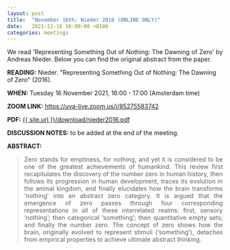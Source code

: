 ```yaml
---
layout: post
title:  "November 16th: Nieder 2016 (ONLINE ONLY)" 
date:   2021-11-16 16:00:00 +0100
categories: meetings
---
```


<p style="text-align: justify;">
 We read 'Representing Something Out of Nothing: The Dawning of Zero' by Andreas Nieder. Below you can find the original abstract from the paper.

</p>

<b> READING:</b> Nieder. "Representing Something Out of Nothing: The Dawning of Zero" (2016).

<b> WHEN:</b>  Tuesday 16 November 2021, 16:00 - 17:00 (Amsterdam time)


<b> ZOOM LINK:</b> <a href="https://uva-live.zoom.us/j/85275583742"  target="_blank" rel="noopener noreferrer">https://uva-live.zoom.us/j/85275583742</a>

<b> PDF:</b>  <a href="{{ site.url }}/download/nieder2016.pdf"  target="_blank" rel="noopener noreferrer">{{ site.url }}/download/nieder2016.pdf</a>

<b> DISCUSSION NOTES:</b> to be added at the end of the meeting. 

<b> ABSTRACT: </b>

<blockquote>
<p style="text-align: justify;">
Zero stands for emptiness, for nothing, and yet it is considered to be one of the greatest achievements of humankind. This review first recapitulates the discovery of the number zero in human history, then follows its progression in human development, traces its evolution in the animal kingdom, and finally elucidates how the brain transforms ‘nothing’ into an abstract zero category. It is argued that the emergence of zero passes through four corresponding representations in all of these interrelated realms: first, sensory ‘nothing’; then categorical ‘something’; then quantitative empty sets; and finally the number zero. The concept of zero shows how the brain, originally evolved to represent stimuli (‘something’), detaches from empirical properties to achieve ultimate abstract thinking.
</p>


</blockquote>
